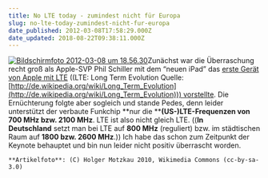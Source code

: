 ```yaml
---
title: No LTE today - zumindest nicht für Europa
slug: no-lte-today-zumindest-nicht-fur-europa
date_published: 2012-03-08T17:58:29.000Z
date_updated: 2018-08-22T09:38:11.000Z
---
```


[![Bildschirmfoto 2012-03-08 um 18.56.30](//picdump.thafaker.de/2012/03/Bildschirmfoto-2012-03-08-um-18.56.30-125x125.png)](http://picdump.thafaker.de/2012/03/Bildschirmfoto-2012-03-08-um-18.56.30.png)Zunächst war die Überraschung recht groß als Apple-SVP Phil Schiller mit dem “neuen iPad” das [erste Gerät von Apple mit LTE](__GHOST_URL__/ipad-3-ab-16-marz-in-deutschland/) ((LTE: Long Term Evolution Quelle: [http://de.wikipedia.org/wiki/Long_Term_Evolution](http://de.wikipedia.org/wiki/Long_Term_Evolution))) vorstellte. Die Ernüchterung folgte aber sogleich und stande Pedes, denn leider unterstützt der verbaute Funkchip **nur die
****(US-)LTE-Frequenzen von 700 MHz bzw. 2100 MHz**. LTE ist also nicht gleich LTE. ((**In Deutschland** setzt man bei LTE auf **800 MHz** (reguliert) bzw. im städtischen Raum auf **1800 bzw. 2600 MHz**.)) Ich habe das schon zum Zeitpunkt der Keynote behauptet und bin nun leider nicht positiv überrascht worden.

`**Artikelfoto**: (C) Holger Motzkau 2010, Wikimedia Commons (cc-by-sa-3.0)`
